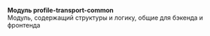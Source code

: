 **Модуль profile-transport-common**\
Модуль, содержащий структуры и логику, общие для бэкенда и фронтенда
